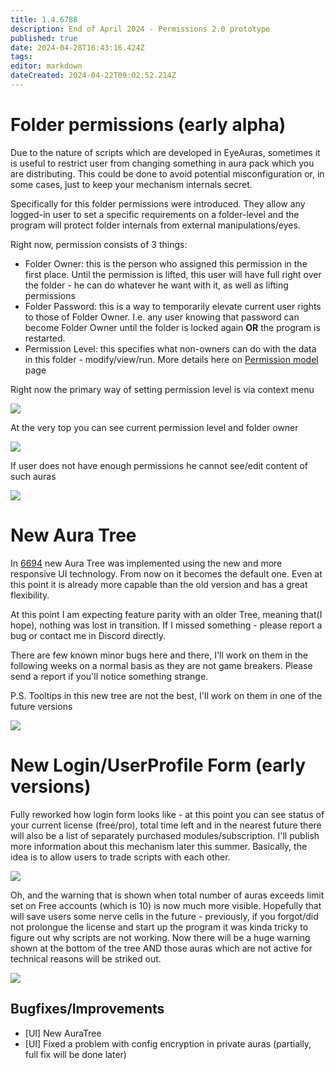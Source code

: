 ```yaml
---
title: 1.4.6788
description: End of April 2024 - Permissions 2.0 prototype
published: true
date: 2024-04-28T16:43:16.424Z
tags: 
editor: markdown
dateCreated: 2024-04-22T09:02:52.214Z
---
```


# Folder permissions (early alpha)
Due to the nature of scripts which are developed in EyeAuras, sometimes it is useful to restrict user from changing something in aura pack which you are distributing. This could be done to avoid potential misconfiguration or, in some cases, just to keep your mechanism internals secret. 

Specifically for this folder permissions were introduced. They allow any logged-in user to set a specific requirements on a folder-level and the program will protect folder internals from external manipulations/eyes. 

Right now, permission consists of 3 things:
- Folder Owner: this is the person who assigned this permission in the first place. Until the permission is lifted, this user will have full right over the folder - he can do whatever he want with it, as well as lifting permissions
- Folder Password: this is a way to temporarily elevate current user rights to those of Folder Owner. I.e. any user knowing that password can become Folder Owner until the folder is locked again **OR** the program is restarted.
- Permission Level: this specifies what non-owners can do with the data in this folder - modify/view/run. More details here on [Permission model](/permission-model) page

Right now the primary way of setting permission level is via context menu

![](https://i.imgur.com/Z9qXakW.png)

At the very top you can see current permission level and folder owner

![](https://i.imgur.com/f7txplN.png)

If user does not have enough permissions he cannot see/edit content of such auras

![](https://i.imgur.com/Yjnrr82.png)

# New Aura Tree
In [6694](/en/changelogs/6694) new Aura Tree was implemented using the new and more responsive UI technology. From now on it becomes the default one. Even at this point it is already more capable than the old version and has a great flexibility. 

At this point I am expecting feature parity with an older Tree, meaning that(I hope), nothing was lost in transition. If I missed something - please report a bug or contact me in Discord directly.

There are few known minor bugs here and there, I'll work on them in the following weeks on a normal basis as they are not game breakers. Please send a report if you'll notice something strange.

P.S. Tooltips in this new tree are not the best, I'll work on them in one of the future versions

![](https://i.imgur.com/KXFqoM4.png)


# New Login/UserProfile Form (early versions)
Fully reworked how login form looks like - at this point you can see status of your current license (free/pro), total time left and in the nearest future there will also be a list of separately purchased modules/subscription. I'll publish more information about this mechanism later this summer. Basically, the idea is to allow users to trade scripts with each other. 

![](https://i.imgur.com/RZbht3F.png)

Oh, and the warning that is shown when total number of auras exceeds limit set on Free accounts (which is 10) is now much more visible. Hopefully that will save users some nerve cells in the future - previously, if you forgot/did not prolongue the license and start up the program it was kinda tricky to figure out why scripts are not working. 
Now there will be a huge warning shown at the bottom of the tree AND those auras which are not active for technical reasons will be striked out.

![](https://i.imgur.com/Em2GXvR.png)

## Bugfixes/Improvements
- [UI] New AuraTree 
- [UI] Fixed a problem with config encryption in private auras (partially, full fix will be done later)